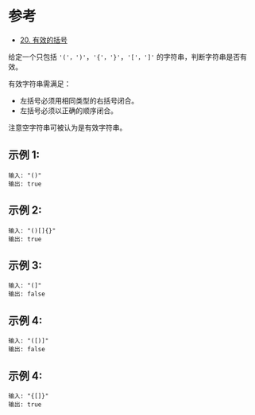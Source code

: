 # 参考

- [20. 有效的括号](https://leetcode-cn.com/problems/valid-parentheses/)


给定一个只包括 `'('，')'`，`'{'，'}'`，`'['，']'` 的字符串，判断字符串是否有效。

有效字符串需满足：

- 左括号必须用相同类型的右括号闭合。
- 左括号必须以正确的顺序闭合。

注意空字符串可被认为是有效字符串。

## 示例 1:

```
输入: "()"
输出: true
```

## 示例 2:

```
输入: "()[]{}"
输出: true
```

## 示例 3:

```
输入: "(]"
输出: false
```

## 示例 4:

```
输入: "([)]"
输出: false
```

## 示例 4:

```
输入: "{[]}"
输出: true
```
